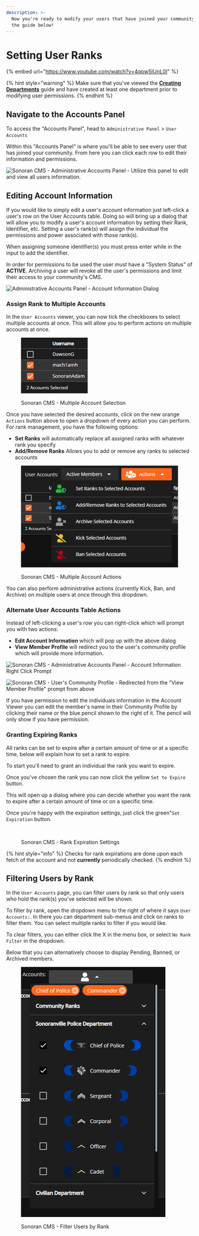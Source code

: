 ```yaml
---
description: >-
  Now you're ready to modify your users that have joined your community. Follow
  the guide below!
---
```


# Setting User Ranks

{% embed url="https://www.youtube.com/watch?v=4qpw5IUnL0I" %}

{% hint style="warning" %}
Make sure that you've viewed the [**Creating Departments**](creating-departments.md) guide and have created at least one department prior to modifying user permissions.
{% endhint %}

## Navigate to the Accounts Panel

To access the "Accounts Panel", head to `Administrative Panel` > `User Accounts`

Within this "Accounts Panel" is where you'll be able to see every user that has joined your community. From here you can click each row to edit their information and permissions.

![Sonoran CMS - Administrative Accounts Panel - Utilize this panel to edit and view all users information.](../../.gitbook/assets/CMS\_UserAccsList.png)

## Editing Account Information

If you would like to simply edit a user's account information just left-click a user's row on the User Accounts table. Doing so will bring up a dialog that will allow you to modify a user's account information by setting their Rank, Identifier, etc. Setting a user's rank(s) will assign the individual the permissions and power associated with those rank(s).

When assigning someone identifier(s) you must press enter while in the input to add the identifier.

In order for permissions to be used the user must have a "System Status" of **ACTIVE**. Archiving a user will revoke all the user's permissions and limit their access to your community's CMS.

![Administrative Accounts Panel - Account Information Dialog](../../.gitbook/assets/CMS\_EditAccInfo2.png)

### Assign Rank to  Multiple Accounts

In the `User Accounts` viewer, you can now tick the checkboxes to select multiple accounts at once. This will allow you to perform actions on multiple accounts at once.

<figure><img src="../../.gitbook/assets/CMS_SelectAccs.png" alt=""><figcaption><p>Sonoran CMS - Multiple Account Selection</p></figcaption></figure>

Once you have selected the desired accounts, click on the new orange `Actions` button above to open a dropdown of every action you can perform. For rank management, you have the following options:

* **Set Ranks** will automatically replace all assigned ranks with whatever rank you specify
* **Add/Remove Ranks** Allows you to add or remove any ranks to selected accounts

<figure><img src="../../.gitbook/assets/CMS_MultiAccActions.png" alt=""><figcaption><p>Sonoran CMS - Multiple Account Actions</p></figcaption></figure>

You can also perform administrative actions (currently Kick, Ban, and Archive) on multiple users at once through this dropdown.

### Alternate User Accounts Table Actions

Instead of left-clicking a user's row you can right-click which will prompt you with two actions:

* **Edit Account Information** which will pop up with the above dialog
* **View Member Profile** will redirect you to the user's community profile which will provide more information.

![Sonoran CMS - Administrative Accounts Panel - Account Information Right Click Prompt](../../.gitbook/assets/CMS\_UserAccsListRC.png)

![Sonoran CMS - User's Community Profile - Redirected from the "View Member Profile" prompt from above](../../.gitbook/assets/CMS\_UserProfile.png)

If you have permission to edit the individuals information in the Account Viewer you can edit the member's name in their Community Profile by clicking their name or the blue pencil shown to the right of it. The pencil will only show if you have permission.

### Granting Expiring Ranks

All ranks can be set to expire after a certain amount of time or at a specific time, below will explain how to set a rank to expire.

To start you'll need to grant an individual the rank you want to expire.

Once you've chosen the rank you can now click the yellow `Set to Expire` button.

This will open up a dialog where you can decide whether you want the rank to expire after a certain amount of time or on a specific time.

Once you're happy with the expiration settings, just click the green"`Set Expiration` button.

<figure><img src="https://i.imgur.com/N5bYqeH.png" alt=""><figcaption><p>Sonoran CMS - Rank Expiration Settings</p></figcaption></figure>

{% hint style="info" %}
Checks for rank expirations are done upon each fetch of the account and not **currently** periodically checked.
{% endhint %}

## Filtering Users by Rank

In the `User Accounts` page, you can filter users by rank so that only users who hold the rank(s) you've selected will be shown.

To filter by rank, open the dropdown menu to the right of where it says `User Accounts:`. In there you can department sub-menus and click on ranks to filter them. You can select multiple ranks to filter if you would like.&#x20;

To clear filters, you can either click the X in the menu box, or select `No Rank Filter` in the dropdown.

Below that you can alternatively choose to display Pending, Banned, or Archived members.

<figure><img src="../../.gitbook/assets/CMS_FilterByRank.png" alt=""><figcaption><p>Sonoran CMS - Filter Users by Rank</p></figcaption></figure>
